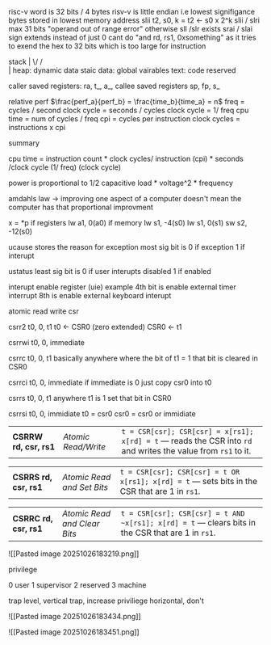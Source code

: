 risc-v word is 32 bits / 4 bytes
risv-v is little endian i.e lowest signifigance bytes stored in lowest memory address
slii t2, s0, k = t2 <- s0 x 2^k
slii / slri max 31 bits "operand out of range error" otherwise
sll /slr exists
srai / slai sign extends instead of just 0
cant do "and rd, rs1, 0xsomething" as it tries to exend the hex to 32 bits which is too large for instruction

stack
|
\\/
/\
|
heap: dynamic data
staic data: global vairables
text: code
reserved

caller saved registers: ra, t_, a_, 
callee saved registers sp, fp, s_

relative perf
$\frac{perf_a}{perf_b} = \frac{time_b}{time_a} = n$
freq = cycles / second
clock cycle = seconds / cycles
clock cycle = 1/ freq
cpu time = num of cycles / freq
cpi = cycles per instruction
clock cycles = instructions x cpi

summary 

cpu time =  instruction count  * clock cycles/ instruction (cpi) * seconds /clock cycle (1/ freq) (clock cycle)

power is proportional to 1/2 capacitive load * voltage^2 * frequency

amdahls law -> improving one aspect of a computer doesn't mean the computer has that proportional improvment

x = \*p
if registers lw a1, 0(a0)
if memory
lw s1, -4(s0)
lw s1, 0(s1)
sw s2, -12(s0)

ucause stores the reason for exception
most sig bit is 0 if exception 1 if interupt

ustatus least sig bit is 0 if user interupts disabled 1 if enabled

interupt enable register (uie) example 4th bit is enable external timer interrupt 8th is enable external keyboard interupt

atomic read write csr

csrr2 t0, 0, t1
t0 <- CSR0 (zero extended)
CSR0 <- t1

csrrwi t0, 0, immediate

csrrc t0, 0, t1
basically anywhere where the bit of t1 = 1 that bit is cleared in CSR0

csrrci t0, 0, immediate
if immediate is 0 just copy csr0 into t0

csrrs t0, 0, t1 
anywhere t1 is 1 set that bit in CSR0

csrrsi t0, 0, immidiate
t0 = csr0
csr0 = csr0 or immidiate


|   |   |   |
|---|---|---|
|**CSRRW rd, csr, rs1**|_Atomic Read/Write_|`t = CSR[csr]; CSR[csr] = x[rs1]; x[rd] = t` — reads the CSR into `rd` and writes the value from `rs1` to it.|

|   |   |   |
|---|---|---|
|**CSRRS rd, csr, rs1**|_Atomic Read and Set Bits_|`t = CSR[csr]; CSR[csr] = t OR x[rs1]; x[rd] = t` — sets bits in the CSR that are 1 in `rs1`.|

|                        |                              |                                                                                                   |
| ---------------------- | ---------------------------- | ------------------------------------------------------------------------------------------------- |
| **CSRRC rd, csr, rs1** | _Atomic Read and Clear Bits_ | `t = CSR[csr]; CSR[csr] = t AND ~x[rs1]; x[rd] = t` — clears bits in the CSR that are 1 in `rs1`. |

![[Pasted image 20251026183219.png]]

privilege 

0 user
1 supervisor
2 reserved
3 machine

trap level, vertical trap, increase priviliege
horizontal, don't

![[Pasted image 20251026183434.png]]

![[Pasted image 20251026183451.png]]

